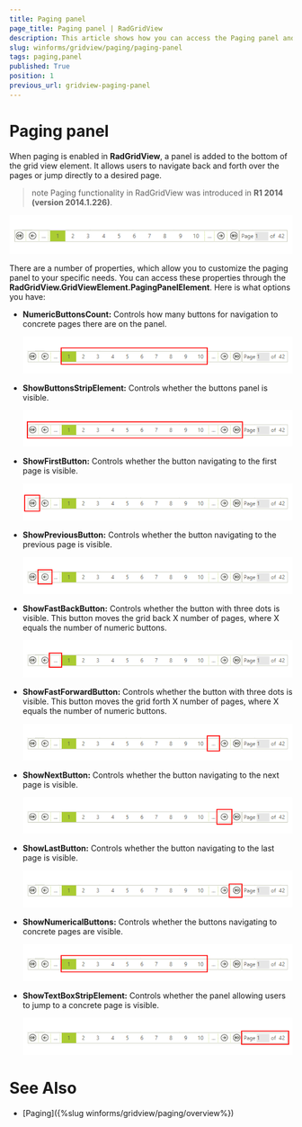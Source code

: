```yaml
---
title: Paging panel
page_title: Paging panel | RadGridView
description: This article shows how you can access the Paging panel and set the properties that control the buttons configuration.
slug: winforms/gridview/paging/paging-panel
tags: paging,panel
published: True
position: 1
previous_url: gridview-paging-panel
---
```


# Paging panel

When paging is enabled in __RadGridView__, a panel is added to the bottom of the grid view element. It allows users to navigate back and forth over the pages or jump directly to a desired page.

>note Paging functionality in RadGridView was introduced in **R1 2014 (version 2014.1.226)**.

![gridview-paging-panel 001](images/gridview-paging-panel001.png)

There are a number of properties, which allow you to customize the paging panel to your specific needs. You can access these properties through the __RadGridView.GridViewElement.PagingPanelElement__. Here is what options you have:

* __NumericButtonsCount:__ Controls how many buttons for navigation to concrete pages there are on the panel.

    ![gridview-paging-panel 002](images/gridview-paging-panel002.png)

* __ShowButtonsStripElement:__ Controls whether the buttons panel is visible.

    ![gridview-paging-panel 003](images/gridview-paging-panel003.png)

* __ShowFirstButton:__ Controls whether the button navigating to the first page is visible.

    ![gridview-paging-panel 006](images/gridview-paging-panel006.png)

* __ShowPreviousButton:__ Controls whether the button navigating to the previous page is visible.

    ![gridview-paging-panel 009](images/gridview-paging-panel009.png)

* __ShowFastBackButton:__ Controls whether the button with three dots is visible. This button moves the grid back X number of pages, where X equals the number of numeric buttons.

    ![gridview-paging-panel 004](images/gridview-paging-panel004.png)

* __ShowFastForwardButton:__ Controls whether the button with three dots is visible. This button moves the grid forth X number of pages, where X equals the number of numeric buttons.

    ![gridview-paging-panel 005](images/gridview-paging-panel005.png)

* __ShowNextButton:__  Controls whether the button navigating to the next page is visible.

    ![gridview-paging-panel 008](images/gridview-paging-panel008.png)

* __ShowLastButton:__ Controls whether the button navigating to the last page is visible.
 
    ![gridview-paging-panel 007](images/gridview-paging-panel007.png)

* __ShowNumericalButtons:__ Controls whether the buttons navigating to concrete pages are visible.

    ![gridview-paging-panel 002](images/gridview-paging-panel002.png)

* __ShowTextBoxStripElement:__ Controls whether the panel allowing users to jump to a concrete page is visible.

    ![gridview-paging-panel 010](images/gridview-paging-panel010.png)


# See Also
* [Paging]({%slug winforms/gridview/paging/overview%})

